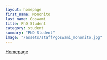 ```yaml
---
layout: homepage
first_name: Mononito
last_name: Goswami
title: PhD Student
category: student
summary: "PhD Student"
image: "/assets/staff/goswami_mononito.jpg"
---
```


[Homepage][1]

[1]:<https://www.cs.cmu.edu/~mgoswami>
